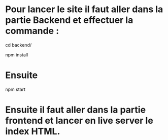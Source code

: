 # Pour lancer le site il faut aller dans la partie Backend et effectuer la commande :

cd backend/

npm install

# Ensuite

npm start

# Ensuite il faut aller dans la partie frontend et lancer en live server le index HTML.